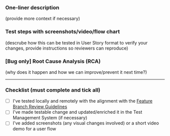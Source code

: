 ### One-liner description

(provide more context if necessary)

### Test steps with screenshots/video/flow chart

(descrube how this can be tested in User Story format to verify your changes, provide instructions so reviewers can reproduce)

### [Bug only] Root Cause Analysis (RCA)

(why does it happen and how we can improve/prevent it next time?)

---

### Checklist (must complete and tick all)

- [ ] I've tested locally and remotely with the alignment with the [Feature Branch Review Guidelines](https://wemakeapp-docs.notion.site/Feature-Branch-Review-Guidelines-aeb7cf4fb3964ef4ad35c6a9d2fbfe2d)
- [ ] I've made testable change and updated/enriched it in the Test Management System (if necessary)
- [ ] I've added screenshots (any visual changes involved) or a short video demo for a user flow
